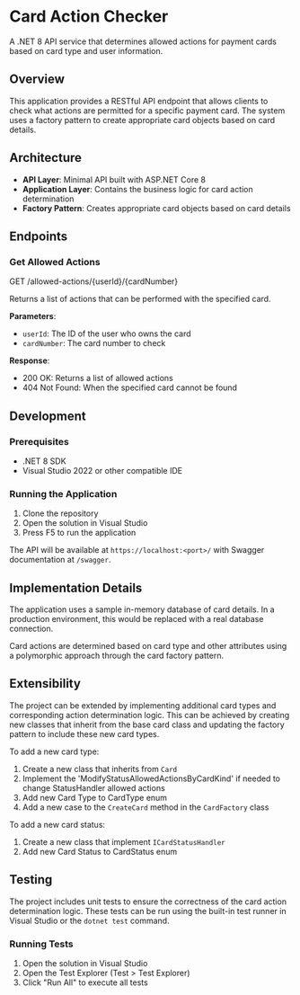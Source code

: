 # Card Action Checker

A .NET 8 API service that determines allowed actions for payment cards based on card type and user information.

## Overview

This application provides a RESTful API endpoint that allows clients to check what actions are permitted for a specific payment card. The system uses a factory pattern to create appropriate card objects based on card details.

## Architecture

- **API Layer**: Minimal API built with ASP.NET Core 8
- **Application Layer**: Contains the business logic for card action determination
- **Factory Pattern**: Creates appropriate card objects based on card details

## Endpoints

### Get Allowed Actions

GET /allowed-actions/{userId}/{cardNumber}


Returns a list of actions that can be performed with the specified card.

**Parameters**:
- `userId`: The ID of the user who owns the card
- `cardNumber`: The card number to check

**Response**:
- 200 OK: Returns a list of allowed actions
- 404 Not Found: When the specified card cannot be found

## Development

### Prerequisites

- .NET 8 SDK
- Visual Studio 2022 or other compatible IDE

### Running the Application

1. Clone the repository
2. Open the solution in Visual Studio
3. Press F5 to run the application

The API will be available at `https://localhost:<port>/` with Swagger documentation at `/swagger`.

## Implementation Details

The application uses a sample in-memory database of card details. In a production environment, this would be replaced with a real database connection.

Card actions are determined based on card type and other attributes using a polymorphic approach through the card factory pattern.

## Extensibility

The project can be extended by implementing additional card types and corresponding action determination logic. This can be achieved by creating new classes that inherit from the base card class
and updating the factory pattern to include these new card types.

To add a new card type:
1. Create a new class that inherits from `Card`
2. Implement the 'ModifyStatusAllowedActionsByCardKind' if needed to change StatusHandler allowed actions
3. Add new Card Type to CardType enum
3. Add a new case to the `CreateCard` method in the `CardFactory` class

To add a new card status:
1. Create a new class that implement  `ICardStatusHandler`
2. Add new Card Status to CardStatus enum


## Testing

The project includes unit tests to ensure the correctness of the card action determination logic. These tests can be run using the built-in test runner in Visual Studio or the `dotnet test` command.

### Running Tests

1. Open the solution in Visual Studio
2. Open the Test Explorer (Test > Test Explorer)
3. Click "Run All" to execute all tests
